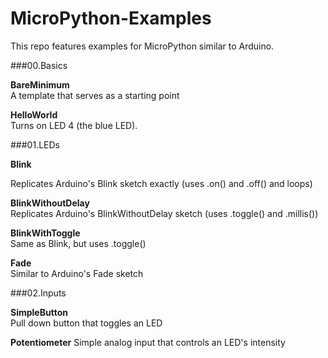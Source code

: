 MicroPython-Examples
====================

This repo features examples for MicroPython similar to Arduino.

###00.Basics

__BareMinimum__  
A template that serves as a starting point

__HelloWorld__  
Turns on LED 4 (the blue LED).

###01.LEDs

__Blink__ 
  
Replicates Arduino's Blink sketch exactly (uses .on() and .off() and loops) 

__BlinkWithoutDelay__  
Replicates Arduino's BlinkWithoutDelay sketch (uses .toggle() and .millis())

__BlinkWithToggle__  
Same as Blink, but uses .toggle()

__Fade__  
Similar to Arduino's Fade sketch

###02.Inputs

__SimpleButton__  
Pull down button that toggles an LED

__Potentiometer__
Simple analog input that controls an LED's intensity


